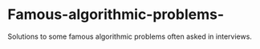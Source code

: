 # Famous-algorithmic-problems-
Solutions to some famous algorithmic problems often asked in interviews.
